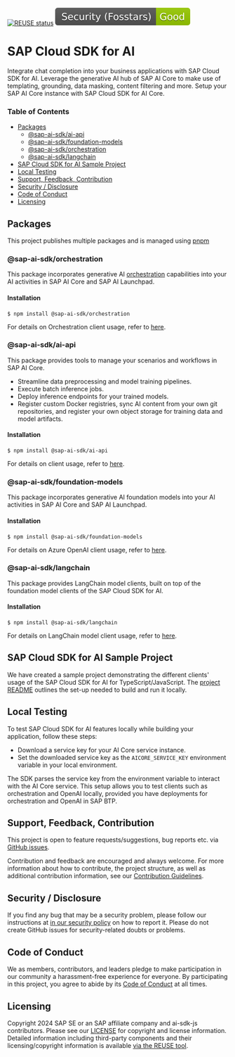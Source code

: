[![REUSE status](https://api.reuse.software/badge/github.com/SAP/ai-sdk-js)](https://api.reuse.software/info/github.com/SAP/ai-sdk-js)
[![Fosstars security rating](https://github.com/SAP/ai-sdk-js/blob/fosstars/fosstars_badge.svg)](https://github.com/SAP/ai-sdk-js/blob/fosstars/fosstars_report.md)

# SAP Cloud SDK for AI

Integrate chat completion into your business applications with SAP Cloud SDK for AI. Leverage the generative AI hub of SAP AI Core to make use of templating, grounding, data masking, content filtering and more. Setup your SAP AI Core instance with SAP Cloud SDK for AI Core.

### Table of Contents

- [Packages](#packages)
  - [@sap-ai-sdk/ai-api](#sap-ai-sdkai-api)
  - [@sap-ai-sdk/foundation-models](#sap-ai-sdkfoundation-models)
  - [@sap-ai-sdk/orchestration](#sap-ai-sdkorchestration)
  - [@sap-ai-sdk/langchain](#sap-ai-sdklangchain)
- [SAP Cloud SDK for AI Sample Project](#sap-cloud-sdk-for-ai-sample-project)
- [Local Testing](#local-testing)
- [Support, Feedback, Contribution](#support-feedback-contribution)
- [Security / Disclosure](#security--disclosure)
- [Code of Conduct](#code-of-conduct)
- [Licensing](#licensing)

## Packages

This project publishes multiple packages and is managed using [pnpm](https://pnpm.io/)

### @sap-ai-sdk/orchestration

This package incorporates generative AI [orchestration](https://help.sap.com/docs/sap-ai-core/sap-ai-core-service-guide/orchestration) capabilities into your AI activities in SAP AI Core and SAP AI Launchpad.

#### Installation

```
$ npm install @sap-ai-sdk/orchestration
```

For details on Orchestration client usage, refer to [here](./packages/orchestration/README.md).

### @sap-ai-sdk/ai-api

This package provides tools to manage your scenarios and workflows in SAP AI Core.

- Streamline data preprocessing and model training pipelines.
- Execute batch inference jobs.
- Deploy inference endpoints for your trained models.
- Register custom Docker registries, sync AI content from your own git repositories, and register your own object storage for training data and model artifacts.

#### Installation

```
$ npm install @sap-ai-sdk/ai-api
```

For details on client usage, refer to [here](./packages/ai-api/README.md).

### @sap-ai-sdk/foundation-models

This package incorporates generative AI foundation models into your AI activities in SAP AI Core and SAP AI Launchpad.

#### Installation

```
$ npm install @sap-ai-sdk/foundation-models
```

For details on Azure OpenAI client usage, refer to [here](./packages/foundation-models/README.md).

### @sap-ai-sdk/langchain

This package provides LangChain model clients, built on top of the foundation model clients of the SAP Cloud SDK for AI.

#### Installation

```
$ npm install @sap-ai-sdk/langchain
```

For details on LangChain model client usage, refer to [here](./packages/langchain/README.md).

## SAP Cloud SDK for AI Sample Project

We have created a sample project demonstrating the different clients' usage of the SAP Cloud SDK for AI for TypeScript/JavaScript. The [project README](./sample-code/README.md) outlines the set-up needed to build and run it locally.

## Local Testing

To test SAP Cloud SDK for AI features locally while building your application, follow these steps:

- Download a service key for your AI Core service instance.
- Set the downloaded service key as the `AICORE_SERVICE_KEY` environment variable in your local environment.

The SDK parses the service key from the environment variable to interact with the AI Core service.
This setup allows you to test clients such as orchestration and OpenAI locally, provided you have deployments for orchestration and OpenAI in SAP BTP.

## Support, Feedback, Contribution

This project is open to feature requests/suggestions, bug reports etc. via [GitHub issues](https://github.com/SAP/ai-sdk-js/issues).

Contribution and feedback are encouraged and always welcome. For more information about how to contribute, the project structure, as well as additional contribution information, see our [Contribution Guidelines](CONTRIBUTING.md).

## Security / Disclosure

If you find any bug that may be a security problem, please follow our instructions at [in our security policy](https://github.com/SAP/ai-sdk-js/security/policy) on how to report it. Please do not create GitHub issues for security-related doubts or problems.

## Code of Conduct

We as members, contributors, and leaders pledge to make participation in our community a harassment-free experience for everyone. By participating in this project, you agree to abide by its [Code of Conduct](https://github.com/SAP/.github/blob/main/CODE_OF_CONDUCT.md) at all times.

## Licensing

Copyright 2024 SAP SE or an SAP affiliate company and ai-sdk-js contributors. Please see our [LICENSE](LICENSE) for copyright and license information. Detailed information including third-party components and their licensing/copyright information is available [via the REUSE tool](https://api.reuse.software/info/github.com/SAP/ai-sdk-js).
